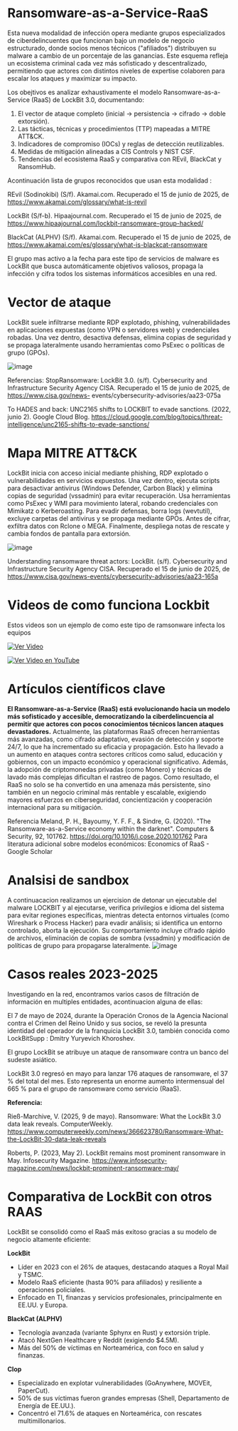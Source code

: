 # Ransomware-as-a-Service-RaaS
Esta nueva modalidad de infección opera mediante grupos especializados de ciberdelincuentes que funcionan bajo un modelo de negocio estructurado, donde socios menos técnicos ("afiliados") distribuyen su malware a cambio de un porcentaje de las ganancias. Este esquema refleja un ecosistema criminal cada vez más sofisticado y descentralizado, permitiendo que actores con distintos niveles de expertise colaboren para escalar los ataques y maximizar su impacto.

Los obejtivos es analizar exhaustivamente el modelo Ransomware-as-a-Service (RaaS) de LockBit 3.0, documentando:

1. El vector de ataque completo (inicial → persistencia → cifrado → doble extorsión).
2. Las tácticas, técnicas y procedimientos (TTP) mapeadas a MITRE ATT&CK.
3. Indicadores de compromiso (IOCs) y reglas de detección reutilizables.
4. Medidas de mitigación alineadas a CIS Controls y NIST CSF.
5. Tendencias del ecosistema RaaS y comparativa con REvil, BlackCat y RansomHub.

Acontinuación lista de grupos reconocidos que usan esta modalidad :

REvil (Sodinokibi)
(S/f). Akamai.com. Recuperado el 15 de junio de 2025, de https://www.akamai.com/glossary/what-is-revil

LockBit
(S/f-b). Hipaajournal.com. Recuperado el 15 de junio de 2025, de https://www.hipaajournal.com/lockbit-ransomware-group-hacked/

BlackCat (ALPHV)
(S/f). Akamai.com. Recuperado el 15 de junio de 2025, de https://www.akamai.com/es/glossary/what-is-blackcat-ransomware

El grupo mas activo a la fecha para este tipo de servicios de malware es LockBit que busca automáticamente objetivos valiosos, propaga la infección y cifra todos los sistemas informáticos accesibles en una red.

# Vector de ataque
LockBit suele infiltrarse mediante RDP explotado, phishing, vulnerabilidades en aplicaciones expuestas (como VPN o servidores web) y credenciales robadas. Una vez dentro, desactiva defensas, elimina copias de seguridad y se propaga lateralmente usando herramientas como PsExec o políticas de grupo (GPOs).

![image](https://github.com/user-attachments/assets/a6e379b1-91bc-4f19-ada1-65acf5c9b7d4)

Referencias:
 StopRansomware: LockBit 3.0. (s/f). Cybersecurity and Infrastructure Security    Agency CISA. Recuperado el 15 de junio de 2025, de https://www.cisa.gov/news-    events/cybersecurity-advisories/aa23-075a
 
 To HADES and back: UNC2165 shifts to LOCKBIT to evade sanctions. (2022, junio 2). Google Cloud Blog. https://cloud.google.com/blog/topics/threat-intelligence/unc2165-shifts-to-evade-sanctions/


# Mapa MITRE ATT&CK

LockBit inicia con acceso inicial mediante phishing, RDP explotado o vulnerabilidades en servicios expuestos. Una vez dentro, ejecuta scripts para desactivar antivirus (Windows Defender, Carbon Black) y elimina copias de seguridad (vssadmin) para evitar recuperación. Usa herramientas como PsExec y WMI para movimiento lateral, robando credenciales con Mimikatz o Kerberoasting.
Para evadir defensas, borra logs (wevtutil), excluye carpetas del antivirus y se propaga mediante GPOs. Antes de cifrar, exfiltra datos con Rclone o MEGA. Finalmente, despliega notas de rescate y cambia fondos de pantalla para extorsión.

![image](https://github.com/user-attachments/assets/1a9533de-78fa-4024-acef-b9425ad06522)

Understanding ransomware threat actors: LockBit. (s/f). Cybersecurity and Infrastructure Security Agency CISA. Recuperado el 15 de junio de 2025, de https://www.cisa.gov/news-events/cybersecurity-advisories/aa23-165a

# Videos de como funciona Lockbit

Estos videos son un ejemplo de como este tipo de ramsonware infecta los equipos

 [![Ver Video](https://img.youtube.com/vi/6PEA0nFyc0Q/0.jpg)](https://www.youtube.com/watch?v=6PEA0nFyc0Q)

[![Ver Video en YouTube](https://img.youtube.com/vi/sS6_1r5hxi8/0.jpg)](https://www.youtube.com/watch?v=sS6_1r5hxi8)

# Artículos científicos clave

**El Ransomware-as-a-Service (RaaS) está evolucionando hacia un modelo más sofisticado y accesible, democratizando la ciberdelincuencia al permitir que actores con pocos conocimientos técnicos lancen ataques devastadores.** Actualmente, las plataformas RaaS ofrecen herramientas más avanzadas, como cifrado adaptativo, evasión de detección y soporte 24/7, lo que ha incrementado su eficacia y propagación. Esto ha llevado a un aumento en ataques contra sectores críticos como salud, educación y gobiernos, con un impacto económico y operacional significativo. Además, la adopción de criptomonedas privadas (como Monero) y técnicas de lavado más complejas dificultan el rastreo de pagos. Como resultado, el RaaS no solo se ha convertido en una amenaza más persistente, sino también en un negocio criminal más rentable y escalable, exigiendo mayores esfuerzos en ciberseguridad, concientización y cooperación internacional para su mitigación.

Referencia
Meland, P. H., Bayoumy, Y. F. F., & Sindre, G. (2020). "The Ransomware-as-a-Service economy within the darknet". Computers & Security, 92, 101762. https://doi.org/10.1016/j.cose.2020.101762
Para literatura adicional sobre modelos económicos: Economics of RaaS - Google Scholar

# Analsisi de sandbox

A continuacacion realizamos un ejercision de detonar un ejecutable del malware LOCKBIT y al ejecutarse, verifica privilegios e idioma del sistema para evitar regiones específicas, mientras detecta entornos virtuales (como Wireshark o Process Hacker) para evadir análisis; si identifica un entorno controlado, aborta la ejecución. Su comportamiento incluye cifrado rápido de archivos, eliminación de copias de sombra (vssadmin) y modificación de políticas de grupo para propagarse lateralmente.
![image](https://github.com/user-attachments/assets/85b48c63-7581-4d09-a72e-d8bed6b2e888)

# Casos reales 2023-2025

Investigando en la red, encontramos varios casos de filtración de información en multiples entidades, acontinuacion alguna de ellas:

El 7 de mayo de 2024, durante la Operación Cronos de la Agencia Nacional contra el Crimen del Reino Unido y sus socios, se reveló la presunta identidad del operador de la franquicia LockBit 3.0, también conocida como LockBitSupp : Dmitry Yuryevich Khoroshev.

El grupo LockBit se atribuye un ataque de ransomware contra un banco del sudeste asiático.

LockBit 3.0 regresó en mayo para lanzar 176 ataques de ransomware, el 37 % del total del mes. Esto representa un enorme aumento intermensual del 665 % para el grupo de ransomware como servicio (RaaS).

**Referencia:**

Rieß-Marchive, V. (2025, 9 de mayo). Ransomware: What the LockBit 3.0 data leak reveals. ComputerWeekly.
https://www.computerweekly.com/news/366623780/Ransomware-What-the-LockBit-30-data-leak-reveals

Roberts, P. (2023, May 2). LockBit remains most prominent ransomware in May. Infosecurity Magazine.
https://www.infosecurity-magazine.com/news/lockbit-prominent-ransomware-may/

# Comparativa de LockBit con otros RAAS

LockBit se consolidó como el RaaS más exitoso gracias a su modelo de negocio altamente eficiente:

**LockBit**
* Líder en 2023 con el 26% de ataques, destacando ataques a Royal Mail y TSMC.
* Modelo RaaS eficiente (hasta 90% para afiliados) y resiliente a operaciones policiales.
* Enfocado en TI, finanzas y servicios profesionales, principalmente en EE.UU. y Europa.

**BlackCat (ALPHV)**
* Tecnología avanzada (variante Sphynx en Rust) y extorsión triple.
* Atacó NextGen Healthcare y Reddit (exigiendo $4.5M).
* Más del 50% de víctimas en Norteamérica, con foco en salud y finanzas.

**Clop**
* Especializado en explotar vulnerabilidades (GoAnywhere, MOVEit, PaperCut).
* 50% de sus víctimas fueron grandes empresas (Shell, Departamento de Energía de EE.UU.).
* Concentró el 71.6% de ataques en Norteamérica, con rescates multimillonarios.



 




